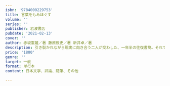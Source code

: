 ```yaml
---
isbn: '9784000229753'
title: 言葉をもみほぐす
volume: ''
series: ''
publisher: 岩波書店
pubdate: '2021-02-13'
cover: ''
author: 赤坂憲雄／著 藤原辰史／著 新井卓／著
description: 引き裂かれながら現実に向き合う二人が交わした、一年半の往復書簡。それでもなお言葉の力を信じ。
price: '1800'
genre: ''
target: 一般
format: 単行本
content: 日本文学、評論、随筆、その他

---
```


